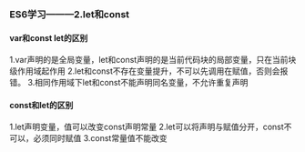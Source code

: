 ### ES6学习———2.let和const

#### var和const let的区别

1.var声明的是全局变量，let和const声明的是当前代码块的局部变量，只在当前块级作用域起作用
2.let和const不存在变量提升，不可以先调用在赋值，否则会报错。
3.相同作用域下let和const不能声明同名变量，不允许重复声明

#### const和let的区别

1.let声明变量，值可以改变const声明常量
2.let可以将声明与赋值分开，const不可以，必须同时赋值
3.const常量值不能改变
